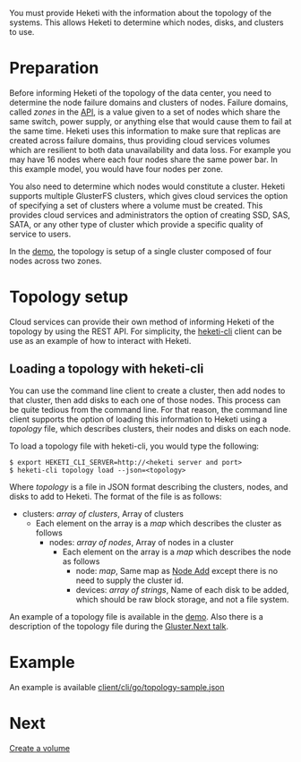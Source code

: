 You must provide Heketi with the information about the topology of the systems.  This allows Heketi to determine which nodes, disks, and clusters to use.

# Preparation
Before informing Heketi of the topology of the data center, you need to determine the node failure domains and clusters of nodes.  Failure domains, called _zones_ in the [API](https://github.com/heketi/heketi/wiki/API#node_add), is a value given to a set of nodes which share the same switch, power supply, or anything else that would cause them to fail at the same time. Heketi uses this information to make sure that replicas are created across failure domains, thus providing cloud services volumes which are resilient to both data unavailability and data loss.  For example you may have 16 nodes where each four nodes share the same power bar.  In this example model, you would have four nodes per zone.

You also need to determine which nodes would constitute a cluster.  Heketi supports multiple GlusterFS clusters, which gives cloud services the option of specifying a set of clusters where a volume must be created.  This provides cloud services and administrators the option of creating SSD, SAS, SATA, or any other type of cluster which provide a specific quality of service to users.

In the [demo](Demo), the topology is setup of a single cluster composed of four nodes across two zones.

# Topology setup
Cloud services can provide their own method of informing Heketi of the topology by using the REST API.  For simplicity, the [heketi-cli](heketi-cli) client can be use as an example of how to interact with Heketi.

## Loading a topology with heketi-cli
You can use the command line client to create a cluster, then add nodes to that cluster, then add disks to each one of those nodes.  This process can be quite tedious from the command line.  For that reason, the command line client supports the option of loading this information to Heketi using a _topology_ file, which describes clusters, their nodes and disks on each node.

To load a topology file with heketi-cli, you would type the following:

```
$ export HEKETI_CLI_SERVER=http://<heketi server and port>
$ heketi-cli topology load --json=<topology>
```

Where _topology_ is a file in JSON format describing the clusters, nodes, and disks to add to Heketi.  The format of the file is as follows:

* clusters: _array of clusters_, Array of clusters
    * Each element on the array is a _map_ which describes the cluster as follows
        * nodes: _array of nodes_, Array of nodes in a cluster
            * Each element on the array is a _map_ which describes the node as follows
                * node: _map_, Same map as [Node Add](https://github.com/heketi/heketi/wiki/API#node_add) except there is no need to supply the cluster id.
                * devices: _array of strings_, Name of each disk to be added, which should be raw block storage, and not a file system.

An example of a topology file is available in the [demo](https://github.com/heketi/vagrant-heketi/blob/master/standalone/roles/heketi/files/topology_virtualbox.json).  Also there is a description of the topology file during the [Gluster.Next talk](https://www.youtube.com/watch?v=iBFfHv4bne8&t=2425).

# Example
An example is available [client/cli/go/topology-sample.json](https://github.com/heketi/heketi/blob/master/client/cli/go/topology-sample.json)

# Next
[Create a volume](Create-a-volume)

